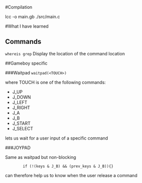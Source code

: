 #Compilation

lcc -o main.gb ./src/main.c

#What I have learned

## Commands

```whereis grep```
Display the location of the command location

##Gameboy specific

###Waitpad
```waitpad(<TOUCH>)```

where TOUCH is one of the following commands:

- J_UP
- J_DOWN
- J_LEFT
- J_RIGHT
- J_A
- J_B
- J_START
- J_SELECT

lets us wait for a user input of a specific command

###JOYPAD

Same as waitpad but non-blocking

```        if (!(keys & J_B) && (prev_keys & J_B)){}```

can therefore help us to know when the user release a command
